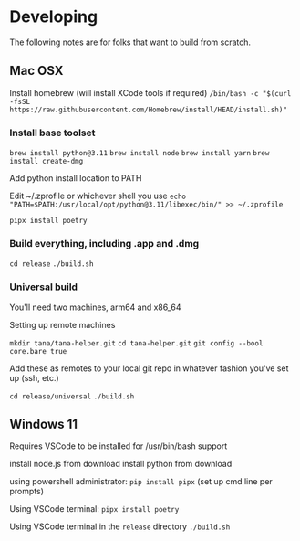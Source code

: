 # Developing

The following notes are for folks that want to build from scratch.

## Mac OSX

Install homebrew (will install XCode tools if required)
`/bin/bash -c "$(curl -fsSL https://raw.githubusercontent.com/Homebrew/install/HEAD/install.sh)"`

### Install base toolset
`brew install python@3.11`
`brew install node`
`brew install yarn`
`brew install create-dmg`

Add python install location to PATH

Edit ~/.zprofile or whichever shell you use
`echo "PATH=$PATH:/usr/local/opt/python@3.11/libexec/bin/" >> ~/.zprofile`

`pipx install poetry`

### Build everything, including .app and .dmg
`cd release`
`./build.sh`

### Universal build

You'll need two machines, arm64 and x86_64

Setting up remote machines

`mkdir tana/tana-helper.git`
`cd tana-helper.git`
`git config --bool core.bare true`

Add these as remotes to your local git repo in whatever fashion you've set up (ssh, etc.)

`cd release/universal`
`./build.sh`


## Windows 11

Requires VSCode to be installed for /usr/bin/bash support

install node.js from download
install python from download

using powershell administrator:
`pip install pipx`
(set up cmd line per prompts)

Using VSCode terminal:
`pipx install poetry`

Using VSCode terminal in the `release` directory
`./build.sh`





